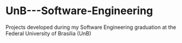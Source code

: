 # UnB---Software-Engineering
Projects developed during my Software Engineering graduation at the Federal University of Brasilia (UnB)
